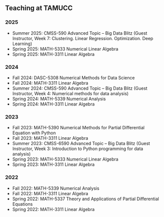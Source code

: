 ## Teaching at TAMUCC

### 2025
- Summer 2025: CMSS-590 Advanced Topic – Big Data Blitz (Guest Instructor, Week 7: Clustering. Linear Regression. Optimization. Deep Learning)  
- Spring 2025: MATH-5333 Numerical Linear Algebra  
- Spring 2025: MATH-3311 Linear Algebra

### 2024
- Fall 2024: DASC-5308 Numerical Methods for Data Science  
- Fall 2024: MATH-3311 Linear Algebra  
- Summer 2024: CMSS-590 Advanced Topic – Big Data Blitz (Guest Instructor, Week 4: Numerical methods for data analysis)  
- Spring 2024: MATH-5339 Numerical Analysis  
- Spring 2024: MATH-3311 Linear Algebra  

### 2023
- Fall 2023: MATH-5390 Numerical Methods for Partial Differential Equation with Python  
- Fall 2023: MATH-3311 Linear Algebra  
- Summer 2023: CMSS-6590 Advanced Topic – Big Data Blitz (Guest Instructor, Week 3: Introduction to Python programming for data analysis)  
- Spring 2023: MATH-5333 Numerical Linear Algebra  
- Spring 2023: MATH-3311 Linear Algebra  

### 2022
- Fall 2022: MATH-5339 Numerical Analysis  
- Fall 2022: MATH-3311 Linear Algebra  
- Spring 2022: MATH-5337 Theory and Applications of Partial Differential Equations  
- Spring 2022: MATH-3311 Linear Algebra  
